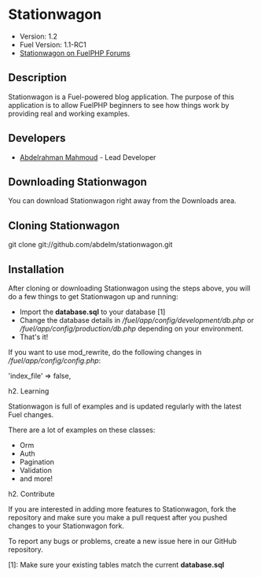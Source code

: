 # Stationwagon

* Version: 1.2
* Fuel Version: 1.1-RC1
* [Stationwagon on FuelPHP Forums](http://fuelphp.com/forums/topics/view/326)

## Description

Stationwagon is a Fuel-powered blog application. The purpose of this application is to allow FuelPHP beginners to see how things work by providing real and working examples.

## Developers

* [Abdelrahman Mahmoud](http://aplusm.me/) - Lead Developer

## Downloading Stationwagon

You can download Stationwagon right away from the Downloads area.

## Cloning Stationwagon

  git clone git://github.com/abdelm/stationwagon.git

## Installation

After cloning or downloading Stationwagon using the steps above, you will do a few things to get Stationwagon up and running:

- Import the **database.sql** to your database [1]
- Change the database details in */fuel/app/config/development/db.php* or
  */fuel/app/config/production/db.php* depending on your environment.
- That's it!

If you want to use mod_rewrite, do the following changes in */fuel/app/config/config.php*:

  'index_file' => false,

h2. Learning

Stationwagon is full of examples and is updated regularly with the latest Fuel changes.

There are a lot of examples on these classes:
- Orm
- Auth
- Pagination
- Validation
- and more!

h2. Contribute

If you are interested in adding more features to Stationwagon, fork the repository and make sure you make a pull request after you pushed changes to your Stationwagon fork.

To report any bugs or problems, create a new issue here in our GitHub repository.

[1]: Make sure your existing tables match the current **database.sql**
